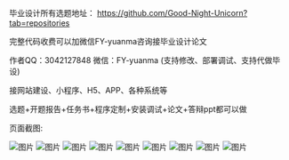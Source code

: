 毕业设计所有选题地址： https://github.com/Good-Night-Unicorn?tab=repositories

完整代码收费可以加微信FY-yuanma咨询接毕业设计论文

作者QQ：3042127848 微信：FY-yuanma (支持修改、部署调试、支持代做毕设)

接网站建设、小程序、H5、APP、各种系统等

选题+开题报告+任务书+程序定制+安装调试+论文+答辩ppt都可以做

页面截图: 

![图片](https://github.com/Good-Night-Unicorn/SSM_Library-management-system/assets/84435241/3ef9291d-1f8c-4673-9732-fef8ede2dbcd)
![图片](https://github.com/Good-Night-Unicorn/SSM_Library-management-system/assets/84435241/03060588-e65e-4070-a8bf-e3ef10bc3636)
![图片](https://github.com/Good-Night-Unicorn/SSM_Library-management-system/assets/84435241/3857eb0a-83fd-4819-9a9c-a316a69fe35b)
![图片](https://github.com/Good-Night-Unicorn/SSM_Library-management-system/assets/84435241/50366a2e-d5f5-42ec-8e9c-45e6bf36733f)
![图片](https://github.com/Good-Night-Unicorn/SSM_Library-management-system/assets/84435241/137e26ea-cfac-4804-b62b-184e6d9f688d)
![图片](https://github.com/Good-Night-Unicorn/SSM_Library-management-system/assets/84435241/7394f8eb-a328-4466-83ab-640734480378)
![图片](https://github.com/Good-Night-Unicorn/SSM_Library-management-system/assets/84435241/bbfc137b-b887-49c5-abd9-bac63e824e61)
![图片](https://github.com/Good-Night-Unicorn/SSM_Library-management-system/assets/84435241/f6a22abc-c354-46a2-8eff-5bc71ee6f949)
![图片](https://github.com/Good-Night-Unicorn/SSM_Library-management-system/assets/84435241/3d60ec8d-b206-4d38-86af-dbf60ed9809c)
